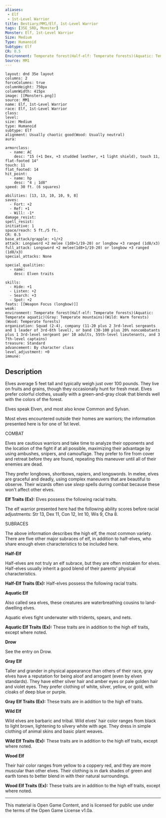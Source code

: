 ```yaml
---
aliases:
 - Elf
 - 1st-Level Warrior
title: Bestiary/MM1/Elf, 1st-Level Warrior
tags: [35E_SRD, Monster]
Monster: Elf, 1st-Level Warrior
Size: Medium
Type: Humanoid
Subtype: Elf 
CR: 0.5
Environnent: Temperate forest(Half-elf: Temperate forests)(Aquatic: Temperate aquatic)(Gray: Temperate mountains)(Wild: Warm forests)(Wood: Temperate forests)
Source: MM1
---
```


```statblock
layout: dnd 35e layout
columns: 2
forceColumns: true
columnHeight: 750px
columnWidth: 415px
image: [[Monsters.png]]
source: MM1
name: Elf, 1st-Level Warrior
race: Elf, 1st-Level Warrior
class: 
level: 
size: Medium
type: Humanoid
subtype: Elf 
alignment: Usually chaotic good(Wood: Usually neutral)
aura: 

armorclass:
  - name: AC
    desc: "15 (+1 Dex, +3 studded leather, +1 light shield), touch 11, flat-footed 14"
touch: 11
flat_footed: 14
hit_point:
  - name: hp
    desc: "4 ; 1d8"
speed: 30 ft. (6 squares)

abilities: [13, 13, 10, 10, 9, 8]
saves:
  - Fort: +2
  - Ref: +1
  - Will: -1*
damage_resist: 
spell_resist: 
initiative: 1
space/reach: 5 ft./5 ft.
CR: 0.5
base_attack/grapple: +1/+2
attack: Longsword +2 melee (1d8+1/19-20) or longbow +3 ranged (1d8/x3)
full_attack: Longsword +2 melee(1d8+1/19-20) or longbow +3 ranged (1d8/x3)
special_attacks: None

special_qualities:
  - name: 
    desc: Elven traits

skills:
  - Hide: +1
  - Listen: +2
  - Search: +3
  - Spot: +2
feats: [[Weapon Focus (longbow)]]
weak: 
environment: Temperate forest(Half-elf: Temperate forests)(Aquatic: Temperate aquatic)(Gray: Temperate mountains)(Wild: Warm forests)(Wood: Temperate forests)
organization: Squad (2-4), company (11-20 plus 2 3rd-level sergeants and 1 leader of 3rd-6th level), or band (30-100 plus 20% noncombatants plus 1 3rd-level sergeant per 10 adults, 55th-level lieutenants, and 3 7th-level captains)
treasure: Standard
advancement: By character class
level_adjustment: +0
immune: 
```

## Description

<p>Elves average 5 feet tall and typically weigh just over 100 pounds. They live on fruits and grains, though they occasionally hunt for fresh meat. Elves prefer colorful clothes, usually with a green-and-gray cloak that blends well with the colors of the forest.</p>
<p>Elves speak Elven, and most also know Common and Sylvan.</p>
<p>Most elves encountered outside their homes are warriors; the information presented here is for one of 1st level.</p>
<p>COMBAT</p>
<p>Elves are cautious warriors and take time to analyze their opponents and the location of the fight if at all possible, maximizing their advantage by using ambushes, snipers, and camouflage. They prefer to fire from cover and retreat before they are found, repeating this maneuver until all of their enemies are dead.</p>
<p>They prefer longbows, shortbows, rapiers, and longswords. In melee, elves are graceful and deadly, using complex maneuvers that are beautiful to observe. Their wizards often use <i>sleep</i> spells during combat because these won't affect other elves.</p>
<p>
            <b>Elf Traits (Ex):</b> Elves possess the following racial traits.</p>
<p>The elf warrior presented here had the following ability scores before racial adjustments: Str 13, Dex 11, Con 12, Int 10, Wis 9, Cha 8.</p>
<p>SUBRACES</p>
<p>The above information describes the high elf, the most common variety. There are five other major subraces of elf, in addition to half-elves, who share enough elven characteristics to be included here.</p>
<p>
            <b>Half-Elf</b>
          </p>
<p>Half-elves are not truly an elf subrace, but they are often mistaken for elves. Half-elves usually inherit a good blend of their parents' physical characteristics.</p>
<p>
            <b>Half-Elf Traits (Ex):</b> Half-elves possess the following racial traits.</p>
<p>
            <b>Aquatic Elf</b>
          </p>
<p>Also called sea elves, these creatures are waterbreathing cousins to land-dwelling elves.</p>
<p>Aquatic elves fight underwater with tridents, spears, and nets.</p>
<p>
            <b>Aquatic Elf Traits (Ex):</b> These traits are in addition to the high elf traits, except where noted.</p>
<p>
            <b>Drow</b>
          </p>
<p>See the entry on Drow.</p>
<p>
            <b>Gray Elf</b>
          </p>
<p>Taller and grander in physical appearance than others of their race, gray elves have a reputation for being aloof and arrogant (even by elven standards). They have either silver hair and amber eyes or pale golden hair and violet eyes. They prefer clothing of white, silver, yellow, or gold, with cloaks of deep blue or purple.</p>
<p>
            <b>Gray Elf Traits (Ex):</b> These traits are in addition to the high elf traits.</p>
<p>
            <b>Wild Elf</b>
          </p>
<p>Wild elves are barbaric and tribal. Wild elves' hair color ranges from black to light brown, lightening to silvery white with age. They dress in simple clothing of animal skins and basic plant weaves.</p>
<p>
            <b>Wild Elf Traits (Ex):</b> These traits are in addition to the high elf traits, except where noted.</p>
<p>
            <b>Wood Elf</b>
          </p>
<p>Their hair color ranges from yellow to a coppery red, and they are more muscular than other elves. Their clothing is in dark shades of green and earth tones to better blend in with their natural surroundings.</p>
<p>
            <b>Wood Elf Traits (Ex):</b> These traits are in addition to the high elf traits, except where noted.</p>

---

This material is Open Game Content, and is licensed for public use under
the terms of the Open Game License v1.0a.
